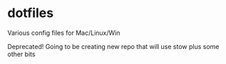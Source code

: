# dotfiles
Various config files for Mac/Linux/Win

Deprecated! Going to be creating new repo that will use stow plus some other bits
